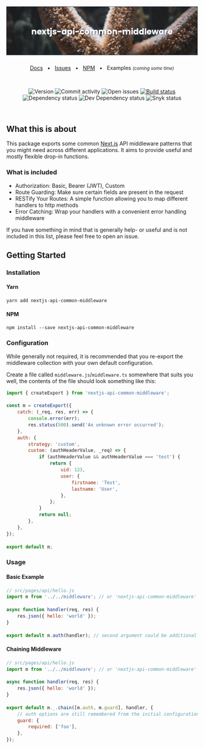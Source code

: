 <div align="center">
<h1>
  <img src="/assets/banner.jpg?raw=true" alt="nextjs-api-common-middleware" />
</h1>

<a href="https://nextjs-common-middleware.kldzj.dev/">Docs</a>
&nbsp;&nbsp;&bull;&nbsp;&nbsp;
<a href="https://github.com/kldzj/nextjs-api-common-middleware/issues">Issues</a>
&nbsp;&nbsp;&bull;&nbsp;&nbsp;
<a href="https://www.npmjs.com/package/nextjs-api-common-middleware">NPM</a>
&nbsp;&nbsp;&bull;&nbsp;&nbsp;
<span>Examples <small><i>(coming some time)</i></small></span>

</div>

<br>

<div align="center">

![Version](https://img.shields.io/github/package-json/v/kldzj/nextjs-api-common-middleware) ![Commit activity](https://img.shields.io/github/commit-activity/y/kldzj/nextjs-api-common-middleware) ![Open issues](https://img.shields.io/github/issues/kldzj/nextjs-api-common-middleware) [![Build status](https://badge.buildkite.com/62d22a820f444be118932f0938c7ee278ef330b9c8bcd56c89.svg)](https://buildkite.com/kldzj/nextjs-api-common-middleware) ![Dependency status](https://img.shields.io/david/kldzj/nextjs-api-common-middleware) ![Dev Dependency status](https://img.shields.io/david/dev/kldzj/nextjs-api-common-middleware) ![Snyk status](https://img.shields.io/snyk/vulnerabilities/github/kldzj/nextjs-api-common-middleware)

</div>

<br>

## What this is about

This package exports some common [Next.js](https://nextjs.org/) API middleware patterns that you might need across different applications. It aims to provide useful and mostly flexible drop-in functions.

### What is included

-   Authorization: Basic, Bearer (JWT), Custom
-   Route Guarding: Make sure certain fields are present in the request
-   RESTify Your Routes: A simple function allowing you to map different handlers to http methods
-   Error Catching: Wrap your handlers with a convenient error handling middleware

If you have something in mind that is generally help- or useful and is not included in this list, please feel free to open an issue.

## Getting Started

### Installation

#### Yarn

```console
yarn add nextjs-api-common-middleware
```

#### NPM

```console
npm install --save nextjs-api-common-middleware
```

### Configuration

While generally not required, it is recommended that you re-export the middleware collection with your own default configuration.

Create a file called `middleware.js`/`middleware.ts` somewhere that suits you well, the contents of the file should look something like this:

```javascript
import { createExport } from 'nextjs-api-common-middleware';

const m = createExport({
	catch: (_req, res, err) => {
		console.error(err);
		res.status(500).send('An unknown error occurred');
	},
	auth: {
		strategy: 'custom',
		custom: (authHeaderValue, _req) => {
			if (authHeaderValue && authHeaderValue === 'test') {
				return {
					uid: 123,
					user: {
						firstname: 'Test',
						lastname: 'User',
					},
				};
			}
			return null;
		},
	},
});

export default m;
```

### Usage

#### Basic Example

```javascript
// src/pages/api/hello.js
import m from '../../middleware'; // or 'nextjs-api-common-middleware'

async function handler(req, res) {
	res.json({ hello: 'world' });
}

export default m.auth(handler); // second argument could be additional options
```

#### Chaining Middleware

```javascript
// src/pages/api/hello.js
import m from '../../middleware'; // or 'nextjs-api-common-middleware'

async function handler(req, res) {
	res.json({ hello: 'world' });
}

export default m._.chain([m.auth, m.guard], handler, {
	// auth options are still remembered from the initial configuration
	guard: {
		required: ['foo'],
	},
});
```
